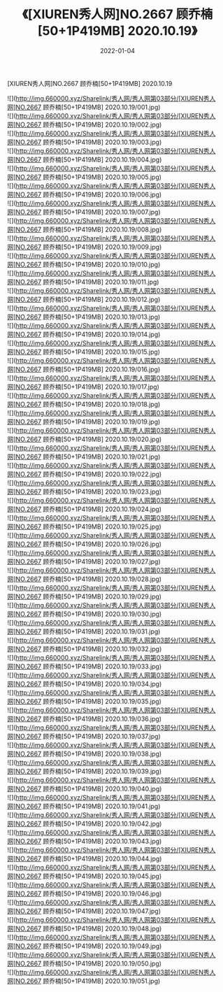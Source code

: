 ﻿---
layout: post
title:  《[XIUREN秀人网]NO.2667 顾乔楠[50+1P419MB] 2020.10.19》
date:   2022-01-04
img: http://img.660000.xyz/Sharelink/秀人网/秀人网第03部分/[XIUREN秀人网]NO.2667 顾乔楠[50+1P419MB] 2020.10.19/000.jpg
categories: [美女, 清纯, 唯美]
---

[XIUREN秀人网]NO.2667 顾乔楠[50+1P419MB] 2020.10.19

 ![](http://img.660000.xyz/Sharelink/秀人网/秀人网第03部分/[XIUREN秀人网]NO.2667 顾乔楠[50+1P419MB] 2020.10.19/001.jpg) <br>![](http://img.660000.xyz/Sharelink/秀人网/秀人网第03部分/[XIUREN秀人网]NO.2667 顾乔楠[50+1P419MB] 2020.10.19/002.jpg) <br>![](http://img.660000.xyz/Sharelink/秀人网/秀人网第03部分/[XIUREN秀人网]NO.2667 顾乔楠[50+1P419MB] 2020.10.19/003.jpg) <br>![](http://img.660000.xyz/Sharelink/秀人网/秀人网第03部分/[XIUREN秀人网]NO.2667 顾乔楠[50+1P419MB] 2020.10.19/004.jpg) <br>![](http://img.660000.xyz/Sharelink/秀人网/秀人网第03部分/[XIUREN秀人网]NO.2667 顾乔楠[50+1P419MB] 2020.10.19/005.jpg) <br>![](http://img.660000.xyz/Sharelink/秀人网/秀人网第03部分/[XIUREN秀人网]NO.2667 顾乔楠[50+1P419MB] 2020.10.19/006.jpg) <br>![](http://img.660000.xyz/Sharelink/秀人网/秀人网第03部分/[XIUREN秀人网]NO.2667 顾乔楠[50+1P419MB] 2020.10.19/007.jpg) <br>![](http://img.660000.xyz/Sharelink/秀人网/秀人网第03部分/[XIUREN秀人网]NO.2667 顾乔楠[50+1P419MB] 2020.10.19/008.jpg) <br>![](http://img.660000.xyz/Sharelink/秀人网/秀人网第03部分/[XIUREN秀人网]NO.2667 顾乔楠[50+1P419MB] 2020.10.19/009.jpg) <br>![](http://img.660000.xyz/Sharelink/秀人网/秀人网第03部分/[XIUREN秀人网]NO.2667 顾乔楠[50+1P419MB] 2020.10.19/010.jpg) <br>![](http://img.660000.xyz/Sharelink/秀人网/秀人网第03部分/[XIUREN秀人网]NO.2667 顾乔楠[50+1P419MB] 2020.10.19/011.jpg) <br>![](http://img.660000.xyz/Sharelink/秀人网/秀人网第03部分/[XIUREN秀人网]NO.2667 顾乔楠[50+1P419MB] 2020.10.19/012.jpg) <br>![](http://img.660000.xyz/Sharelink/秀人网/秀人网第03部分/[XIUREN秀人网]NO.2667 顾乔楠[50+1P419MB] 2020.10.19/013.jpg) <br>![](http://img.660000.xyz/Sharelink/秀人网/秀人网第03部分/[XIUREN秀人网]NO.2667 顾乔楠[50+1P419MB] 2020.10.19/014.jpg) <br>![](http://img.660000.xyz/Sharelink/秀人网/秀人网第03部分/[XIUREN秀人网]NO.2667 顾乔楠[50+1P419MB] 2020.10.19/015.jpg) <br>![](http://img.660000.xyz/Sharelink/秀人网/秀人网第03部分/[XIUREN秀人网]NO.2667 顾乔楠[50+1P419MB] 2020.10.19/016.jpg) <br>![](http://img.660000.xyz/Sharelink/秀人网/秀人网第03部分/[XIUREN秀人网]NO.2667 顾乔楠[50+1P419MB] 2020.10.19/017.jpg) <br>![](http://img.660000.xyz/Sharelink/秀人网/秀人网第03部分/[XIUREN秀人网]NO.2667 顾乔楠[50+1P419MB] 2020.10.19/018.jpg) <br>![](http://img.660000.xyz/Sharelink/秀人网/秀人网第03部分/[XIUREN秀人网]NO.2667 顾乔楠[50+1P419MB] 2020.10.19/019.jpg) <br>![](http://img.660000.xyz/Sharelink/秀人网/秀人网第03部分/[XIUREN秀人网]NO.2667 顾乔楠[50+1P419MB] 2020.10.19/020.jpg) <br>![](http://img.660000.xyz/Sharelink/秀人网/秀人网第03部分/[XIUREN秀人网]NO.2667 顾乔楠[50+1P419MB] 2020.10.19/021.jpg) <br>![](http://img.660000.xyz/Sharelink/秀人网/秀人网第03部分/[XIUREN秀人网]NO.2667 顾乔楠[50+1P419MB] 2020.10.19/022.jpg) <br>![](http://img.660000.xyz/Sharelink/秀人网/秀人网第03部分/[XIUREN秀人网]NO.2667 顾乔楠[50+1P419MB] 2020.10.19/023.jpg) <br>![](http://img.660000.xyz/Sharelink/秀人网/秀人网第03部分/[XIUREN秀人网]NO.2667 顾乔楠[50+1P419MB] 2020.10.19/024.jpg) <br>![](http://img.660000.xyz/Sharelink/秀人网/秀人网第03部分/[XIUREN秀人网]NO.2667 顾乔楠[50+1P419MB] 2020.10.19/025.jpg) <br>![](http://img.660000.xyz/Sharelink/秀人网/秀人网第03部分/[XIUREN秀人网]NO.2667 顾乔楠[50+1P419MB] 2020.10.19/026.jpg) <br>![](http://img.660000.xyz/Sharelink/秀人网/秀人网第03部分/[XIUREN秀人网]NO.2667 顾乔楠[50+1P419MB] 2020.10.19/027.jpg) <br>![](http://img.660000.xyz/Sharelink/秀人网/秀人网第03部分/[XIUREN秀人网]NO.2667 顾乔楠[50+1P419MB] 2020.10.19/028.jpg) <br>![](http://img.660000.xyz/Sharelink/秀人网/秀人网第03部分/[XIUREN秀人网]NO.2667 顾乔楠[50+1P419MB] 2020.10.19/029.jpg) <br>![](http://img.660000.xyz/Sharelink/秀人网/秀人网第03部分/[XIUREN秀人网]NO.2667 顾乔楠[50+1P419MB] 2020.10.19/030.jpg) <br>![](http://img.660000.xyz/Sharelink/秀人网/秀人网第03部分/[XIUREN秀人网]NO.2667 顾乔楠[50+1P419MB] 2020.10.19/031.jpg) <br>![](http://img.660000.xyz/Sharelink/秀人网/秀人网第03部分/[XIUREN秀人网]NO.2667 顾乔楠[50+1P419MB] 2020.10.19/032.jpg) <br>![](http://img.660000.xyz/Sharelink/秀人网/秀人网第03部分/[XIUREN秀人网]NO.2667 顾乔楠[50+1P419MB] 2020.10.19/033.jpg) <br>![](http://img.660000.xyz/Sharelink/秀人网/秀人网第03部分/[XIUREN秀人网]NO.2667 顾乔楠[50+1P419MB] 2020.10.19/034.jpg) <br>![](http://img.660000.xyz/Sharelink/秀人网/秀人网第03部分/[XIUREN秀人网]NO.2667 顾乔楠[50+1P419MB] 2020.10.19/035.jpg) <br>![](http://img.660000.xyz/Sharelink/秀人网/秀人网第03部分/[XIUREN秀人网]NO.2667 顾乔楠[50+1P419MB] 2020.10.19/036.jpg) <br>![](http://img.660000.xyz/Sharelink/秀人网/秀人网第03部分/[XIUREN秀人网]NO.2667 顾乔楠[50+1P419MB] 2020.10.19/037.jpg) <br>![](http://img.660000.xyz/Sharelink/秀人网/秀人网第03部分/[XIUREN秀人网]NO.2667 顾乔楠[50+1P419MB] 2020.10.19/038.jpg) <br>![](http://img.660000.xyz/Sharelink/秀人网/秀人网第03部分/[XIUREN秀人网]NO.2667 顾乔楠[50+1P419MB] 2020.10.19/039.jpg) <br>![](http://img.660000.xyz/Sharelink/秀人网/秀人网第03部分/[XIUREN秀人网]NO.2667 顾乔楠[50+1P419MB] 2020.10.19/040.jpg) <br>![](http://img.660000.xyz/Sharelink/秀人网/秀人网第03部分/[XIUREN秀人网]NO.2667 顾乔楠[50+1P419MB] 2020.10.19/041.jpg) <br>![](http://img.660000.xyz/Sharelink/秀人网/秀人网第03部分/[XIUREN秀人网]NO.2667 顾乔楠[50+1P419MB] 2020.10.19/042.jpg) <br>![](http://img.660000.xyz/Sharelink/秀人网/秀人网第03部分/[XIUREN秀人网]NO.2667 顾乔楠[50+1P419MB] 2020.10.19/043.jpg) <br>![](http://img.660000.xyz/Sharelink/秀人网/秀人网第03部分/[XIUREN秀人网]NO.2667 顾乔楠[50+1P419MB] 2020.10.19/044.jpg) <br>![](http://img.660000.xyz/Sharelink/秀人网/秀人网第03部分/[XIUREN秀人网]NO.2667 顾乔楠[50+1P419MB] 2020.10.19/045.jpg) <br>![](http://img.660000.xyz/Sharelink/秀人网/秀人网第03部分/[XIUREN秀人网]NO.2667 顾乔楠[50+1P419MB] 2020.10.19/046.jpg) <br>![](http://img.660000.xyz/Sharelink/秀人网/秀人网第03部分/[XIUREN秀人网]NO.2667 顾乔楠[50+1P419MB] 2020.10.19/047.jpg) <br>![](http://img.660000.xyz/Sharelink/秀人网/秀人网第03部分/[XIUREN秀人网]NO.2667 顾乔楠[50+1P419MB] 2020.10.19/048.jpg) <br>![](http://img.660000.xyz/Sharelink/秀人网/秀人网第03部分/[XIUREN秀人网]NO.2667 顾乔楠[50+1P419MB] 2020.10.19/049.jpg) <br>![](http://img.660000.xyz/Sharelink/秀人网/秀人网第03部分/[XIUREN秀人网]NO.2667 顾乔楠[50+1P419MB] 2020.10.19/050.jpg) <br>![](http://img.660000.xyz/Sharelink/秀人网/秀人网第03部分/[XIUREN秀人网]NO.2667 顾乔楠[50+1P419MB] 2020.10.19/051.jpg) <br>